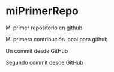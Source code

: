 # miPrimerRepo

Mi primer repositorio en github

Mi primera contribución local para github

Un commit desde GitHub

Segundo commit desde GitHub
